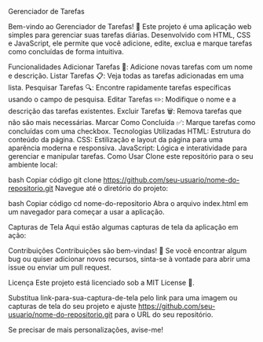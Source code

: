 Gerenciador de Tarefas

Bem-vindo ao Gerenciador de Tarefas! 🎯 Este projeto é uma aplicação web simples para gerenciar suas tarefas diárias. Desenvolvido com HTML, CSS e JavaScript, ele permite que você adicione, edite, exclua e marque tarefas como concluídas de forma intuitiva.

Funcionalidades
Adicionar Tarefas 📝: Adicione novas tarefas com um nome e descrição.
Listar Tarefas 📋: Veja todas as tarefas adicionadas em uma lista.
Pesquisar Tarefas 🔍: Encontre rapidamente tarefas específicas usando o campo de pesquisa.
Editar Tarefas ✏️: Modifique o nome e a descrição das tarefas existentes.
Excluir Tarefas 🗑️: Remova tarefas que não são mais necessárias.
Marcar Como Concluída ✅: Marque tarefas como concluídas com uma checkbox.
Tecnologias Utilizadas
HTML: Estrutura do conteúdo da página.
CSS: Estilização e layout da página para uma aparência moderna e responsiva.
JavaScript: Lógica e interatividade para gerenciar e manipular tarefas.
Como Usar
Clone este repositório para o seu ambiente local:

bash
Copiar código
git clone https://github.com/seu-usuario/nome-do-repositorio.git
Navegue até o diretório do projeto:

bash
Copiar código
cd nome-do-repositorio
Abra o arquivo index.html em um navegador para começar a usar a aplicação.

Capturas de Tela
Aqui estão algumas capturas de tela da aplicação em ação:


Contribuições
Contribuições são bem-vindas! 🤝 Se você encontrar algum bug ou quiser adicionar novos recursos, sinta-se à vontade para abrir uma issue ou enviar um pull request.

Licença
Este projeto está licenciado sob a MIT License 📝.

Substitua link-para-sua-captura-de-tela pelo link para uma imagem ou capturas de tela do seu projeto e ajuste https://github.com/seu-usuario/nome-do-repositorio.git para o URL do seu repositório.

Se precisar de mais personalizações, avise-me!






